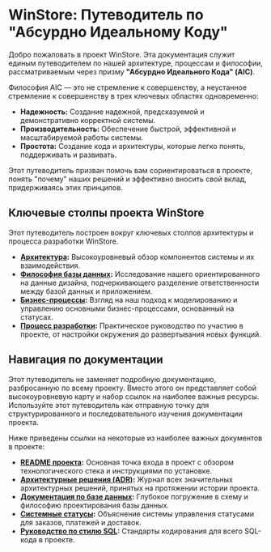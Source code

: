 # WinStore: Путеводитель по "Абсурдно Идеальному Коду"

Добро пожаловать в проект WinStore. Эта документация служит единым путеводителем по нашей архитектуре, процессам и философии, рассматриваемым через призму **"Абсурдно Идеального Кода" (AIC)**.

Философия AIC — это не стремление к совершенству, а неустанное стремление к совершенству в трех ключевых областях одновременно:

*   **Надежность:** Создание надежной, предсказуемой и демонстративно корректной системы.
*   **Производительность:** Обеспечение быстрой, эффективной и масштабируемой работы системы.
*   **Простота:** Создание кода и архитектуры, которые легко понять, поддерживать и развивать.

Этот путеводитель призван помочь вам сориентироваться в проекте, понять "почему" наших решений и эффективно вносить свой вклад, придерживаясь этих принципов.

## Ключевые столпы проекта WinStore

Этот путеводитель построен вокруг ключевых столпов архитектуры и процесса разработки WinStore.

*   **[Архитектура](./architecture.md):** Высокоуровневый обзор компонентов системы и их взаимодействия.
*   **[Философия базы данных](./database.md):** Исследование нашего ориентированного на данные дизайна, подчеркивающего разделение ответственности между базой данных и приложением.
*   **[Бизнес-процессы](./business_processes.md):** Взгляд на наш подход к моделированию и управлению основными бизнес-процессами, основанный на статусах.
*   **[Процесс разработки](./development_workflow.md):** Практическое руководство по участию в проекте, от настройки окружения до развертывания новых функций.

## Навигация по документации

Этот путеводитель не заменяет подробную документацию, разбросанную по всему проекту. Вместо этого он представляет собой высокоуровневую карту и набор ссылок на наиболее важные ресурсы. Используйте этот путеводитель как отправную точку для структурированного и последовательного изучения документации проекта.

Ниже приведены ссылки на некоторые из наиболее важных документов в проекте:

*   **[README проекта](../../README.md):** Основная точка входа в проект с обзором технологического стека и инструкциями по установке.
*   **[Архитектурные решения (ADR)](../../.github/copilot_memory_bank/adrs/index.md):** Журнал всех значительных архитектурных решений, принятых на протяжении истории проекта.
*   **[Документация по базе данных](../../.github/copilot_memory_bank/database_documentation.md):** Глубокое погружение в схему и философию проектирования базы данных.
*   **[Системные статусы](../../.github/copilot_memory_bank/system_statuses.md):** Объяснение системы управления статусами для заказов, платежей и доставок.
*   **[Руководство по стилю SQL](../../.github/copilot_memory_bank/SQL_style_guide.md):** Стандарты кодирования для всего SQL-кода в проекте.
